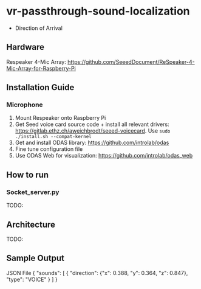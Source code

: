 # vr-passthrough-sound-localization
- Direction of Arrival
## Hardware
Respeaker 4-Mic Array: https://github.com/SeeedDocument/ReSpeaker-4-Mic-Array-for-Raspberry-Pi

## Installation Guide
### Microphone
1. Mount Respeaker onto Raspberry Pi
2. Get Seed voice card source code + install all relevant drivers: https://gitlab.ethz.ch/aweichbrodt/seeed-voicecard. 
Use `sudo ./install.sh --compat-kernel`
3. Get and install ODAS library: https://github.com/introlab/odas
4. Fine tune configuration file
5. Use ODAS Web for visualization: https://github.com/introlab/odas_web


## How to run
### Socket_server.py
TODO:

## Architecture
TODO: 
## Sample Output
JSON File
{
"sounds":
  [
    {
      "direction": 
        {"x": 0.388, "y": 0.364, "z": 0.847},
        "type": "VOICE"
    }
  ]
}
